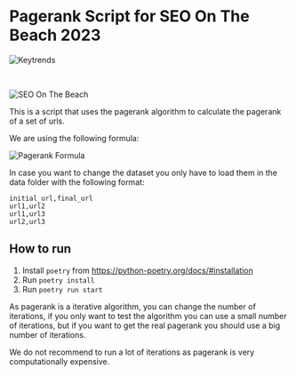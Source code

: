 # **Pagerank Script for SEO On The Beach 2023**

![Keytrends](https://keytrends.ai/wp-content/uploads/2023/03/nuevo-logo-positivo.png)

&nbsp;
&nbsp;

![SEO On The Beach](https://seonthebeach.es/wp-content/uploads/2022/11/seonthebeach-16-17-junio-2023.png)

This is a script that uses the pagerank algorithm to calculate the pagerank of a set of urls.

We are using the following formula:

![Pagerank Formula](https://www.publisuites.com/blog/wp-content/uploads/2018/07/formula-pagerank-compressor.jpg)

In case you want to change the dataset you only have to load them in the data folder with the following format:

```csv
initial_url,final_url
url1,url2
url1,url3
url2,url3
```

## How to run

1. Install `poetry` from https://python-poetry.org/docs/#installation
2. Run `poetry install`
3. Run `poetry run start`

As pagerank is a iterative algorithm, you can change the number of iterations, if you only want to test the algorithm you can use a small number of iterations, but if you want to get the real pagerank you should use a big number of iterations.

We do not recommend to run a lot of iterations as pagerank is very computationally expensive.